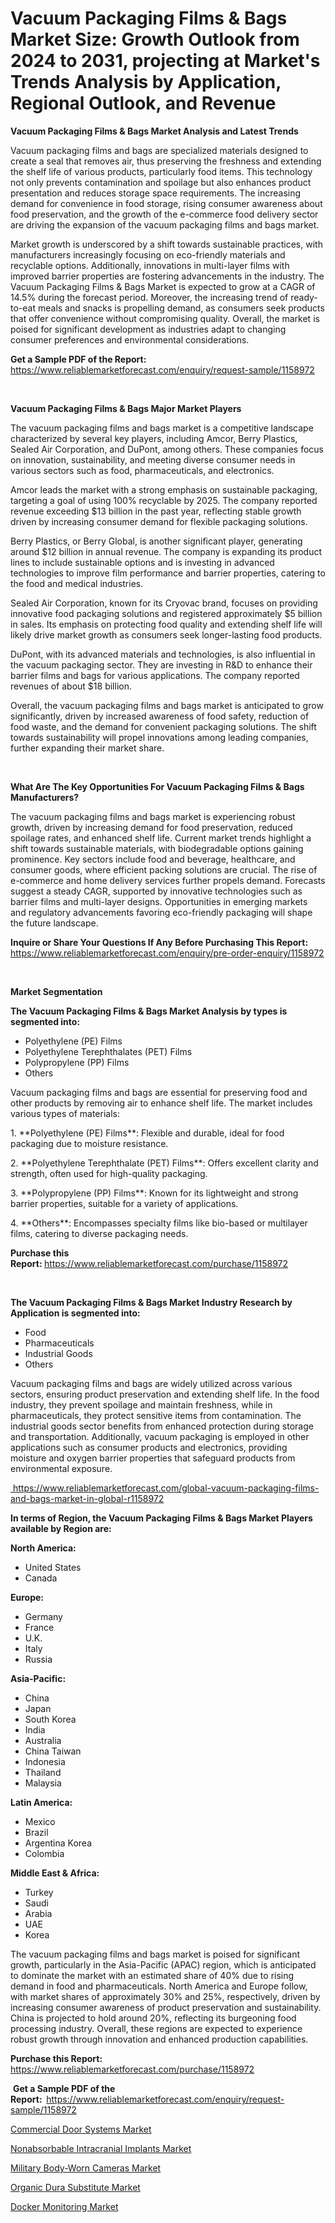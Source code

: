 <p><h1>Vacuum Packaging Films & Bags Market Size: Growth Outlook from 2024 to 2031, projecting at Market's Trends Analysis by Application, Regional Outlook, and Revenue</h1></p><p><strong>Vacuum Packaging Films & Bags Market Analysis and Latest Trends</strong></p>
<p><p>Vacuum packaging films and bags are specialized materials designed to create a seal that removes air, thus preserving the freshness and extending the shelf life of various products, particularly food items. This technology not only prevents contamination and spoilage but also enhances product presentation and reduces storage space requirements. The increasing demand for convenience in food storage, rising consumer awareness about food preservation, and the growth of the e-commerce food delivery sector are driving the expansion of the vacuum packaging films and bags market.</p><p>Market growth is underscored by a shift towards sustainable practices, with manufacturers increasingly focusing on eco-friendly materials and recyclable options. Additionally, innovations in multi-layer films with improved barrier properties are fostering advancements in the industry. The Vacuum Packaging Films & Bags Market is expected to grow at a CAGR of 14.5% during the forecast period. Moreover, the increasing trend of ready-to-eat meals and snacks is propelling demand, as consumers seek products that offer convenience without compromising quality. Overall, the market is poised for significant development as industries adapt to changing consumer preferences and environmental considerations.</p></p>
<p><strong>Get a Sample PDF of the Report:&nbsp;</strong> <a href="https://www.reliablemarketforecast.com/enquiry/request-sample/1158972?utm_campaign=1082&utm_medium=2&utm_source=Github&utm_content=ia&utm_term=05122024&utm_id=vacuum-packaging-films-bags">https://www.reliablemarketforecast.com/enquiry/request-sample/1158972</a></p>
<p>&nbsp;</p>
<p><strong>Vacuum Packaging Films & Bags Major Market Players</strong></p>
<p><p>The vacuum packaging films and bags market is a competitive landscape characterized by several key players, including Amcor, Berry Plastics, Sealed Air Corporation, and DuPont, among others. These companies focus on innovation, sustainability, and meeting diverse consumer needs in various sectors such as food, pharmaceuticals, and electronics.</p><p>Amcor leads the market with a strong emphasis on sustainable packaging, targeting a goal of using 100% recyclable by 2025. The company reported revenue exceeding $13 billion in the past year, reflecting stable growth driven by increasing consumer demand for flexible packaging solutions.</p><p>Berry Plastics, or Berry Global, is another significant player, generating around $12 billion in annual revenue. The company is expanding its product lines to include sustainable options and is investing in advanced technologies to improve film performance and barrier properties, catering to the food and medical industries.</p><p>Sealed Air Corporation, known for its Cryovac brand, focuses on providing innovative food packaging solutions and registered approximately $5 billion in sales. Its emphasis on protecting food quality and extending shelf life will likely drive market growth as consumers seek longer-lasting food products.</p><p>DuPont, with its advanced materials and technologies, is also influential in the vacuum packaging sector. They are investing in R&D to enhance their barrier films and bags for various applications. The company reported revenues of about $18 billion.</p><p>Overall, the vacuum packaging films and bags market is anticipated to grow significantly, driven by increased awareness of food safety, reduction of food waste, and the demand for convenient packaging solutions. The shift towards sustainability will propel innovations among leading companies, further expanding their market share.</p></p>
<p>&nbsp;</p>
<p><strong>What Are The Key Opportunities For Vacuum Packaging Films & Bags Manufacturers?</strong></p>
<p><p>The vacuum packaging films and bags market is experiencing robust growth, driven by increasing demand for food preservation, reduced spoilage rates, and enhanced shelf life. Current market trends highlight a shift towards sustainable materials, with biodegradable options gaining prominence. Key sectors include food and beverage, healthcare, and consumer goods, where efficient packing solutions are crucial. The rise of e-commerce and home delivery services further propels demand. Forecasts suggest a steady CAGR, supported by innovative technologies such as barrier films and multi-layer designs. Opportunities in emerging markets and regulatory advancements favoring eco-friendly packaging will shape the future landscape.</p></p>
<p><strong>Inquire or Share Your Questions If Any Before Purchasing This Report:</strong> <a href="https://www.reliablemarketforecast.com/enquiry/pre-order-enquiry/1158972?utm_campaign=1082&utm_medium=2&utm_source=Github&utm_content=ia&utm_term=05122024&utm_id=vacuum-packaging-films-bags">https://www.reliablemarketforecast.com/enquiry/pre-order-enquiry/1158972</a></p>
<p>&nbsp;</p>
<p><strong>Market Segmentation</strong></p>
<p><strong>The Vacuum Packaging Films & Bags Market Analysis by types is segmented into:</strong></p>
<p><ul><li>Polyethylene (PE) Films</li><li>Polyethylene Terephthalates (PET) Films</li><li>Polypropylene (PP) Films</li><li>Others</li></ul></p>
<p><p>Vacuum packaging films and bags are essential for preserving food and other products by removing air to enhance shelf life. The market includes various types of materials: </p><p>1. **Polyethylene (PE) Films**: Flexible and durable, ideal for food packaging due to moisture resistance.  </p><p>2. **Polyethylene Terephthalate (PET) Films**: Offers excellent clarity and strength, often used for high-quality packaging.  </p><p>3. **Polypropylene (PP) Films**: Known for its lightweight and strong barrier properties, suitable for a variety of applications.  </p><p>4. **Others**: Encompasses specialty films like bio-based or multilayer films, catering to diverse packaging needs.</p></p>
<p><strong>Purchase this Report:&nbsp;</strong><a href="https://www.reliablemarketforecast.com/purchase/1158972?utm_campaign=1082&utm_medium=2&utm_source=Github&utm_content=ia&utm_term=05122024&utm_id=vacuum-packaging-films-bags">https://www.reliablemarketforecast.com/purchase/1158972</a></p>
<p>&nbsp;</p>
<p><strong>The Vacuum Packaging Films & Bags Market Industry Research by Application is segmented into:</strong></p>
<p><ul><li>Food</li><li>Pharmaceuticals</li><li>Industrial Goods</li><li>Others</li></ul></p>
<p><p>Vacuum packaging films and bags are widely utilized across various sectors, ensuring product preservation and extending shelf life. In the food industry, they prevent spoilage and maintain freshness, while in pharmaceuticals, they protect sensitive items from contamination. The industrial goods sector benefits from enhanced protection during storage and transportation. Additionally, vacuum packaging is employed in other applications such as consumer products and electronics, providing moisture and oxygen barrier properties that safeguard products from environmental exposure.</p></p>
<p><a href="https://www.reliablemarketforecast.com/global-vacuum-packaging-films-and-bags-market-in-global-r1158972?utm_campaign=1082&utm_medium=2&utm_source=Github&utm_content=ia&utm_term=05122024&utm_id=vacuum-packaging-films-bags">&nbsp;https://www.reliablemarketforecast.com/global-vacuum-packaging-films-and-bags-market-in-global-r1158972</a></p>
<p><strong>In terms of Region, the Vacuum Packaging Films & Bags Market Players available by Region are:</strong></p>
<p>
    <p> <strong> North America: </strong>
        <ul>
            <li>United States</li>
            <li>Canada</li>
        </ul>
        </p> 
    <p> <strong> Europe: </strong>
        <ul>
            <li>Germany</li>
            <li>France</li>
            <li>U.K.</li>
            <li>Italy</li>
            <li>Russia</li>
        </ul>
        </p> 
    <p> <strong> Asia-Pacific: </strong>
        <ul>
            <li>China</li>
            <li>Japan</li>
            <li>South Korea</li>
            <li>India</li>
            <li>Australia</li>
            <li>China Taiwan</li>
            <li>Indonesia</li>
            <li>Thailand</li>
            <li>Malaysia</li>
        </ul>
        </p> 
    <p> <strong> Latin America: </strong>
        <ul>
            <li>Mexico</li>
            <li>Brazil</li>
            <li>Argentina Korea</li>
            <li>Colombia</li>
        </ul>
        </p> 
    <p> <strong> Middle East & Africa: </strong>
        <ul>
            <li>Turkey</li>
            <li>Saudi</li>
            <li>Arabia</li>
            <li>UAE</li>
            <li>Korea</li>
        </ul>
    </p>
    </p>
<p><p>The vacuum packaging films and bags market is poised for significant growth, particularly in the Asia-Pacific (APAC) region, which is anticipated to dominate the market with an estimated share of 40% due to rising demand in food and pharmaceuticals. North America and Europe follow, with market shares of approximately 30% and 25%, respectively, driven by increasing consumer awareness of product preservation and sustainability. China is projected to hold around 20%, reflecting its burgeoning food processing industry. Overall, these regions are expected to experience robust growth through innovation and enhanced production capabilities.</p></p>
<p><strong>Purchase this Report: </strong><a href="https://www.reliablemarketforecast.com/purchase/1158972?utm_campaign=1082&utm_medium=2&utm_source=Github&utm_content=ia&utm_term=05122024&utm_id=vacuum-packaging-films-bags">https://www.reliablemarketforecast.com/purchase/1158972</a></p>
<p>&nbsp;<strong>Get a Sample PDF of the Report:&nbsp;&nbsp;</strong><a href="https://www.reliablemarketforecast.com/enquiry/request-sample/1158972?utm_campaign=1082&utm_medium=2&utm_source=Github&utm_content=ia&utm_term=05122024&utm_id=vacuum-packaging-films-bags">https://www.reliablemarketforecast.com/enquiry/request-sample/1158972</a></p>
<p><strong></strong></p>
<p><p><a href="https://www.linkedin.com/pulse/size-share-projected-growth-rate-commercial-door-systems-is4mf?utm_campaign=1082&utm_medium=2&utm_source=Github&utm_content=ia&utm_term=05122024&utm_id=vacuum-packaging-films-bags">Commercial Door Systems Market</a></p><p><a href="https://issuu.com/reportprime-2/docs/nonabsorbable-intracranial-implants-market-size-20?utm_campaign=1082&utm_medium=2&utm_source=Github&utm_content=ia&utm_term=05122024&utm_id=vacuum-packaging-films-bags">Nonabsorbable Intracranial Implants Market</a></p><p><a href="https://github.com/NorbertYates/Market-Research-Report-List-7/blob/main/military-body-worn-cameras-market.md?utm_campaign=1082&utm_medium=2&utm_source=Github&utm_content=ia&utm_term=05122024&utm_id=vacuum-packaging-films-bags">Military Body-Worn Cameras Market</a></p><p><a href="https://issuu.com/reportprime-2/docs/organic-dura-substitute-market-size-2030.pptx?utm_campaign=1082&utm_medium=2&utm_source=Github&utm_content=ia&utm_term=05122024&utm_id=vacuum-packaging-films-bags">Organic Dura Substitute Market</a></p><p><a href="https://www.linkedin.com/pulse/docker-monitoring-industry-research-report-global-analysis-ju2sf?utm_campaign=1082&utm_medium=2&utm_source=Github&utm_content=ia&utm_term=05122024&utm_id=vacuum-packaging-films-bags">Docker Monitoring Market</a></p></p>
